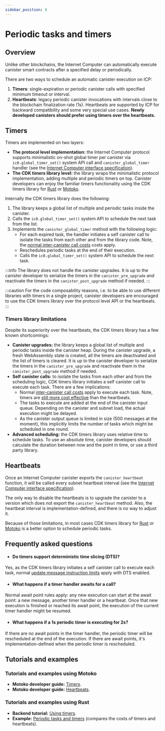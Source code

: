 ```yaml
---
sidebar_position: 8
---
```

# Periodic tasks and timers

## Overview
Unlike other blockchains, the Internet Computer can automatically execute canister smart contracts after a specified delay or periodically.

There are two ways to schedule an automatic canister execution on ICP:

1. **Timers**: single-expiration or periodic canister calls with specified minimum timeout or interval.
2. **Heartbeats**: legacy periodic canister invocations with intervals close to the blockchain finalization rate (1s). Heartbeats are supported by ICP for backward compatibility and some very special use cases. **Newly developed canisters should prefer using timers over the heartbeats.**

## Timers

Timers are implemented on two layers:

- **The protocol level implementation:** the Internet Computer protocol supports minimalistic on-shot global timer per canister via `ic0.global_timer_set()` system API call and `canister_global_timer` handler (see the [Internet Computer interface specification](../../references/ic-interface-spec.md#timer)).
- **The CDK timers library level:** the library wraps the minimalistic protocol implementation, adding multiple and periodic timers on top. Canister developers can enjoy the familiar timers functionality using the CDK timers library for [Rust](https://crates.io/crates/ic-cdk-timers) or [Motoko](../../motoko/main/timers.md).

Internally the CDK timers library does the following:

1. The library keeps a global list of multiple and periodic tasks inside the canister.
2. Calls the `ic0.global_timer_set()` system API to schedule the next task from the list.
3. Implements the `canister_global_timer` method with the following logic:
   * For each expired task, the handler initiates a self canister call to isolate the tasks from each other and from the library code. Note, the [normal inter-canister call costs](../gas-cost.md) costs apply.
   * Reschedules periodic tasks at the end of their execution.
   * Calls the `ic0.global_timer_set()` system API to schedule the next task.

:::info
The library does not handle the canister upgrades. It is up to the canister developer to serialize the timers in the `canister_pre_upgrade` and reactivate the timers in the `canister_post_upgrade` method if needed.
:::

:::caution
For the code composability reasons, i.e. to be able to use different libraries with timers in a single project, canister developers are encouraged to use the CDK timers library over the protocol level API or the heartbeats.
:::

### Timers library limitations

Despite its superiority over the heartbeats, the CDK timers library has a few known shortcomings:

- **Canister upgrades:** the library keeps a global list of multiple and periodic tasks inside the canister heap. During the canister upgrade, a fresh WebAssembly state is created, all the timers are deactivated and the list of timers is cleared. It is up to the canister developer to serialize the timers in the `canister_pre_upgrade` and reactivate them in the `canister_post_upgrade` method if needed.
- **Self canister calls:** to isolate the tasks from each other and from the scheduling logic, CDK timers library initiates a self canister call to execute each task. There are a few implications:
   * Normal [inter-canister call costs](../gas-cost.md) apply to execute each task. Note, timers are [still more cost effective](https://github.com/dfinity/examples/tree/master/rust/periodic_tasks) than the heartbeats.
   * The tasks to execute are added at the end of the canister input queue. Depending on the canister and subnet load, the actual execution might be delayed.
   * As the canister output queue is limited in size (500 messages at the moment), this implicitly limits the number of tasks which might be scheduled in one round.
- **Advanced scheduling:** the CDK timers library uses relative time to schedule tasks. To use an absolute time, canister developers should calculate the duration between now and the point in time, or use a third party library.

## Heartbeats

Once an Internet Computer canister exports the `canister_heartbeat` function, it will be called every subnet heartbeat interval (see the [Internet Computer interface specification](../../references/ic-interface-spec.md#heartbeat)).

The only way to disable the heartbeats is to upgrade the canister to a version which does not export the `canister_heartbeat` method. Also, the heartbeat interval is implementation-defined, and there is no way to adjust it.

Because of those limitations, in most cases CDK timers library for [Rust](https://crates.io/crates/ic-cdk-timers) or [Motoko](../../motoko/main/timers.md) is a better option to schedule periodic tasks.

## Frequently asked questions

- #### Do timers support deterministic time slicing (DTS)?  
Yes, as the CDK timers library initiates a self canister call to execute each task, normal [update message instruction limits](../production/resource-limits.md) apply with DTS enabled.

- #### What happens if a timer handler awaits for a call?  
Normal await point rules apply: any new execution can start at the await point: a new message, another timer handler or a heartbeat. Once that new execution is finished or reached its await point, the execution of the current timer handler might be resumed.

- #### What happens if a 1s periodic timer is executing for 2s?  
If there are no await points in the timer handler, the periodic timer will be rescheduled at the end of the execution. If there are await points, it's implementation-defined when the periodic timer is rescheduled.

## Tutorials and examples

### Tutorials and examples using Motoko

- **Motoko developer guide:** [Timers](../../motoko/main/timers.md).
- **Motoko developer guide:** [Heartbeats](../../motoko/main/heartbeats.md).

### Tutorials and examples using Rust

- **Backend tutorial:** [Using timers](rust/10-timers.mdx).
- **Example:** [Periodic tasks and timers](https://github.com/dfinity/examples/tree/master/rust/periodic_tasks) (compares the costs of timers and heartbeats).
